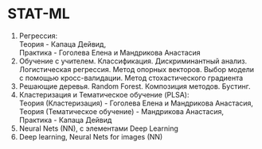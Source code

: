 # STAT-ML
1) Регрессия:  
  Теория - Капаца Дейвид,  
  Практика - Гоголева Елена и Мандрикова Анастасия
2) Обучение с учителем. Классификация. Дискриминантный анализ. Логистическая регрессия. Метод опорных векторов. Выбор модели с помощью кросс-валидации. Метод стохастического градиента 
3) Решающие деревья. Random Forest. Композиция методов. Бустинг.
4) Кластеризация и Тематическое обучение (PLSA):  
  Теория (Кластеризация) - Гоголева Елена и Мандрикова Анастасия,  
  Теория (Тематическое обучение) - Мандрикова Анастасия,  
  Практика - Капаца Дейвид
5) Neural Nets (NN), с элементами Deep Learning
6) Deep learning, Neural Nets for images (NN)
